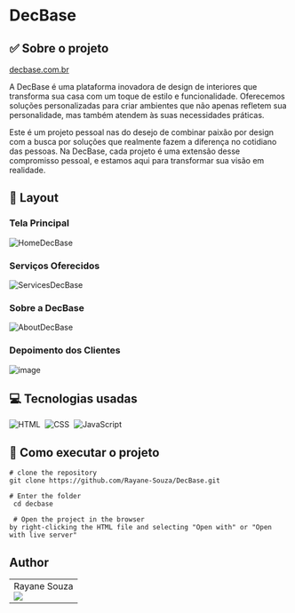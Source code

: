 # DecBase

## ✅ Sobre o projeto
[decbase.com.br](https://dec-base-jade.vercel.app/#)

A DecBase é uma plataforma inovadora de design de interiores que transforma sua casa com um toque de estilo e funcionalidade. Oferecemos soluções personalizadas para criar ambientes que não apenas refletem sua personalidade, mas também atendem às suas necessidades práticas. 

Este é um projeto pessoal nas do desejo de combinar paixão por design com a busca por soluções que realmente fazem a diferença no cotidiano das pessoas. Na DecBase, cada projeto é uma extensão desse compromisso pessoal, e estamos aqui para transformar sua visão em realidade. 

## 🔗 Layout

### Tela Principal
![HomeDecBase](![image](https://github.com/user-attachments/assets/490b61c6-2a98-436a-867a-3a6358680a5c)
)

### Serviços Oferecidos
![ServicesDecBase](![image](https://github.com/user-attachments/assets/def9d406-67ff-49fc-bdfb-54054ed92d50)
)

### Sobre a DecBase
![AboutDecBase](![image](https://github.com/user-attachments/assets/86a156f1-9895-4166-ac8a-cb45c1de703b)
)

### Depoimento dos Clientes
![image](![image](https://github.com/user-attachments/assets/04d71f80-7d2b-49e4-aad6-66ac1d8541c4)
)

## 💻 Tecnologias usadas

![HTML](https://img.shields.io/badge/-HTML-0D1117?style=for-the-badge&logo=html5&labelColor=0D1117)&nbsp; ![CSS](https://img.shields.io/badge/-CSS-0D1117?style=for-the-badge&logo=CSS3&logoColor=1572B6&labelColor=0D1117)&nbsp; ![JavaScript](https://img.shields.io/badge/-JavaScript-0D1117?style=for-the-badge&logo=javascript&labelColor=0D1117&textColor=0D1117)&nbsp;

## 📌 Como executar o projeto

```
# clone the repository
git clone https://github.com/Rayane-Souza/DecBase.git

# Enter the folder
 cd decbase

 # Open the project in the browser
by right-clicking the HTML file and selecting "Open with" or "Open with live server"
```
## Author

<table>
  <tr>
    <td>
      Rayane Souza<br>
      <a href="https://www.linkedin.com/in/rayanekelly/" target="_blank">
        <img src="https://img.shields.io/badge/LinkedIn-0077B5?style=for-the-badge&logo=linkedin&logoColor=white" target="_blank">
      </a>
    </td>
    
</table>



